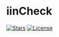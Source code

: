 # iinCheck

[![Stars](https://img.shields.io/github/stars/shatmanov/iinCheck.svg?maxAge=3600)]()
[![License](https://img.shields.io/github/license/shatmanov/iinCheck.svg?maxAge=2592000)]()
